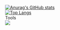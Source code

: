 [![Anurag's GitHub stats](https://github-readme-stats.vercel.app/api?username=cocomhwa&count_private=true&show_icons=true&theme=gruvbox)](https://github.com/anuraghazra/github-readme-stats)   
[![Top Langs](https://github-readme-stats.vercel.app/api/top-langs/?username=cocomhwa&layout=compact&theme=gruvbox)](https://github.com/anuraghazra/github-readme-stats)   
Tools   
<a href="https://www.vim.org/" target="_blank"><img src="https://img.shields.io/badge/Vim-019733?style=flat-square&logo=Vim&logoColor=white"/></a>
